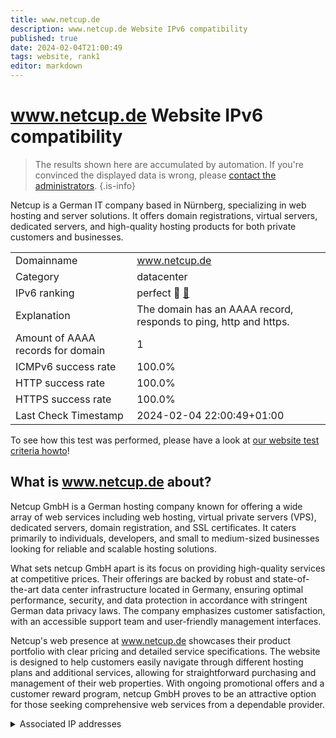 ```yaml
---
title: www.netcup.de
description: www.netcup.de Website IPv6 compatibility
published: true
date: 2024-02-04T21:00:49
tags: website, rank1
editor: markdown
---
```


# www.netcup.de Website IPv6 compatibility

> The results shown here are accumulated by automation. If you're convinced the displayed data is wrong, please [contact the administrators](/howto/chat). 
{.is-info}

Netcup is a German IT company based in Nürnberg, specializing in web hosting and server solutions. It offers domain registrations, virtual servers, dedicated servers, and high-quality hosting products for both private customers and businesses.


|   |   |
| - | - |
| Domainname | www.netcup.de
| Category | datacenter |
| IPv6 ranking | perfect :1st_place_medal: [🔗](/howto/ranking) |
| Explanation | The domain has an AAAA record, responds to ping, http and https. |
| Amount of AAAA records for domain | 1 |
| ICMPv6 success rate | 100.0%|
| HTTP success rate | 100.0% |
| HTTPS success rate | 100.0% |
| Last Check Timestamp | 2024-02-04 22:00:49+01:00 |

To see how this test was performed, please have a look at [our website test criteria howto](/howto/testcriteria/website)!


## What is www.netcup.de about?
Netcup GmbH is a German hosting company known for offering a wide array of web services including web hosting, virtual private servers (VPS), dedicated servers, domain registration, and SSL certificates. It caters primarily to individuals, developers, and small to medium-sized businesses looking for reliable and scalable hosting solutions.

What sets netcup GmbH apart is its focus on providing high-quality services at competitive prices. Their offerings are backed by robust and state-of-the-art data center infrastructure located in Germany, ensuring optimal performance, security, and data protection in accordance with stringent German data privacy laws. The company emphasizes customer satisfaction, with an accessible support team and user-friendly management interfaces.

Netcup's web presence at www.netcup.de showcases their product portfolio with clear pricing and detailed service specifications. The website is designed to help customers easily navigate through different hosting plans and additional services, allowing for straightforward purchasing and management of their web properties. With ongoing promotional offers and a customer reward program, netcup GmbH proves to be an attractive option for those seeking comprehensive web services from a dependable provider.



<details>
<summary>Associated IP addresses</summary>

2a03:4000::e01e

</details>

